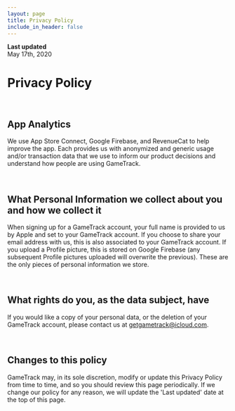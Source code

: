 ```yaml
---
layout: page
title: Privacy Policy
include_in_header: false
---
```


**Last updated**  
May 17th, 2020

# Privacy Policy


<br>

## App Analytics
We use App Store Connect, Google Firebase, and RevenueCat to help improve the app. Each provides us with anonymized and generic usage and/or transaction data that we use to inform our product decisions and understand how people are using GameTrack.

<br>

## What Personal Information we collect about you and how we collect it
When signing up for a GameTrack account, your full name is provided to us by Apple and set to your GameTrack account. If you choose to share your email address with us, this is also associated to your GameTrack account. If you upload a Profile picture, this is stored on Google Firebase (any subsequent Profile pictures uploaded will overwrite the previous). These are the only pieces of personal information we store.

<br>

## What rights do you, as the data subject, have
If you would like a copy of your personal data, or the deletion of your GameTrack account, please contact us at getgametrack@icloud.com.

<br>

## Changes to this policy
GameTrack may, in its sole discretion, modify or update this Privacy Policy from time to time, and so you should review this page periodically. If we change our policy for any reason, we will update the 'Last updated' date at the top of this page.
